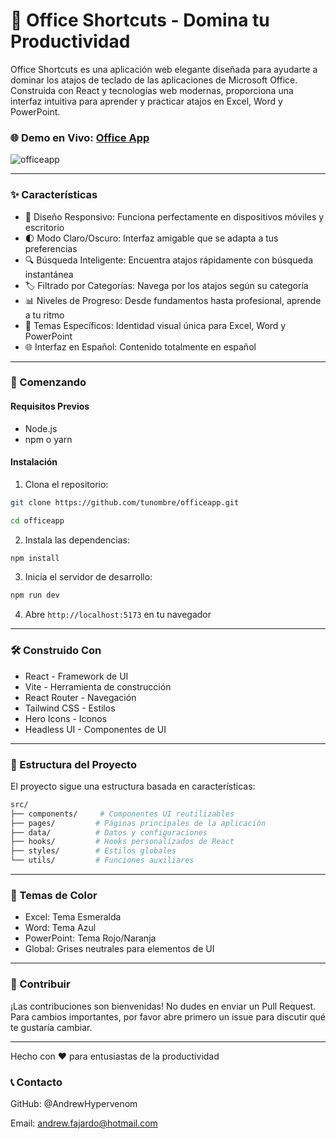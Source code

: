 # 🎯 Office Shortcuts - Domina tu Productividad

Office Shortcuts es una aplicación web elegante diseñada para ayudarte a dominar los atajos de teclado de las aplicaciones de Microsoft Office. Construida con React y tecnologías web modernas, proporciona una interfaz intuitiva para aprender y practicar atajos en Excel, Word y PowerPoint.


### 🌐 Demo en Vivo: [Office App](https://officeapp-xi.vercel.app "Office App")

![officeapp](https://github.com/user-attachments/assets/f4d73edf-a065-42a7-b5f6-1336907a1ec0)


------------


### ✨ Características

- 📱 Diseño Responsivo: Funciona perfectamente en dispositivos móviles y escritorio
- 🌓 Modo Claro/Oscuro: Interfaz amigable que se adapta a tus preferencias
- 🔍 Búsqueda Inteligente: Encuentra atajos rápidamente con búsqueda instantánea
- 🏷️ Filtrado por Categorías: Navega por los atajos según su categoría
- 📊 Niveles de Progreso: Desde fundamentos hasta profesional, aprende a tu ritmo
- 🎨 Temas Específicos: Identidad visual única para Excel, Word y PowerPoint
- 🌐 Interfaz en Español: Contenido totalmente en español


------------



### 🚀 Comenzando

#### Requisitos Previos

- Node.js
- npm o yarn

#### Instalación

1. Clona el repositorio:

```bash
git clone https://github.com/tunombre/officeapp.git
```

```bash
cd officeapp
```

2. Instala las dependencias:

```bash
npm install
```

3. Inicia el servidor de desarrollo:

```bash
npm run dev
```

4. Abre `http://localhost:5173` en tu navegador

------------



### 🛠️ Construido Con

- React - Framework de UI
- Vite - Herramienta de construcción
- React Router - Navegación
- Tailwind CSS - Estilos
- Hero Icons - Iconos
- Headless UI - Componentes de UI

------------



### 📁 Estructura del Proyecto
El proyecto sigue una estructura basada en características:

```bash
src/
├── components/     # Componentes UI reutilizables
├── pages/         # Páginas principales de la aplicación
├── data/          # Datos y configuraciones
├── hooks/         # Hooks personalizados de React
├── styles/        # Estilos globales
└── utils/         # Funciones auxiliares
```

------------



### 🎨 Temas de Color

- Excel: Tema Esmeralda
- Word: Tema Azul
- PowerPoint: Tema Rojo/Naranja
- Global: Grises neutrales para elementos de UI

------------



### 🤝 Contribuir
¡Las contribuciones son bienvenidas! No dudes en enviar un Pull Request. Para cambios importantes, por favor abre primero un issue para discutir qué te gustaría cambiar.

------------



Hecho con ❤️ para entusiastas de la productividad

### 📞 Contacto

GitHub: @AndrewHypervenom

Email: andrew.fajardo@hotmail.com
